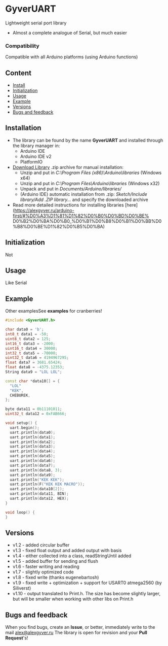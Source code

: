 # GyverUART
Lightweight serial port library
- Almost a complete analogue of Serial, but much easier

### Compatibility
Compatible with all Arduino platforms (using Arduino functions)

## Content
- [Install](#install)
- [Initialization](#init)
- [Usage](#usage)
- [Example](#example)
- [Versions](#versions)
- [Bugs and feedback](#feedback)

<a id="install"></a>
## Installation
- The library can be found by the name **GyverUART** and installed through the library manager in:
    - Arduino IDE
    - Arduino IDE v2
    - PlatformIO
- [Download Library](https://github.com/GyverLibs/GyverUART/archive/refs/heads/main.zip) .zip archive for manual installation:
    - Unzip and put in *C:\Program Files (x86)\Arduino\libraries* (Windows x64)
    - Unzip and put in *C:\Program Files\Arduino\libraries* (Windows x32)
    - Unpack and put in *Documents/Arduino/libraries/*
    - (Arduino IDE) automatic installation from .zip: *Sketch/Include library/Add .ZIP library…* and specify the downloaded archive
- Read more detailed instructions for installing libraries [here] (https://alexgyver.ru/arduino-first/#%D0%A3%D1%81%D1%82%D0%B0%D0%BD%D0%BE% D0%B2%D0%BA%D0%B0_%D0%B1%D0%B8%D0%B1%D0%BB%D0%B8%D0%BE%D1%82%D0%B5%D0%BA)

<a id="init"></a>
## Initialization
Not

<a id="usage"></a>
## Usage
Like Serial

<a id="example"></a>
## Example
Other examplesSee **examples** for cranberries!
```cpp
#include <GyverUART.h>

char data0 = 'b';
int8_t data1 = -50;
uint8_t data2 = 125;
int16_t data3 = -2000;
uint16_t data4 = 30000;
int32_t data5 = -70000;
uint32_t data6 = 4194967295;
float data7 = 3681.65424;
float data8 = -4375.12353;
String data9 = "LOL LOL";

const char *data10[] = {
  "LOL"
  "KEK",
  CHEBUREK,
};

byte data11 = 0b11101011;
uint32_t data12 = 0xFAB666;

void setup() {
  uart.begin();
  uart.println(data0);
  uart.println(data1);
  uart.println(data2);
  uart.println(data3);
  uart.println(data4);
  uart.println(data5);
  uart.println(data6);
  uart.println(data7);
  uart.println(data8, 3);
  uart.println(data9);
  uart.println("KEK KEK");
  uart.println(F("KEK KEK MACRO"));
  uart.println(data10[2]);
  uart.println(data11, BIN);
  uart.println(data12, HEX);
}

void loop() {
}
```

<a id="versions"></a>
## Versions
- v1.2 - added circular buffer
- v1.3 - fixed float output and added output with basis
- v1.4 - either collected into a class, readStringUntil added
- v1.5 - added buffer for sending and flush
- v1.6 - faster writing and reading
- v1.7 - slightly optimized code
- v1.8 - fixed write (thanks eugenebartosh)
- v1.9 - fixed write + optimization + support for USART0 atmega2560 (by Siliverst)
- v1.10 - output translated to Print.h. The size has become slightly larger, but will be smaller when working with other libs on Print.h

<a id="feedback"></a>
## Bugs and feedback
When you find bugs, create an **Issue**, or better, immediately write to the mail [alex@alexgyver.ru](mailto:alex@alexgyver.ru)
The library is open for revision and your **Pull Request**'s!